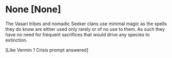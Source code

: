 # None [None]
The Vasari tribes and nomadic Seeker clans use minimal magic as the spells they do know are either used only rarely or of no use to them. As such they have no need for frequent sacrifices that would drive any species to extinction.

\[Like Vermin 1 Crisis prompt answered\]
